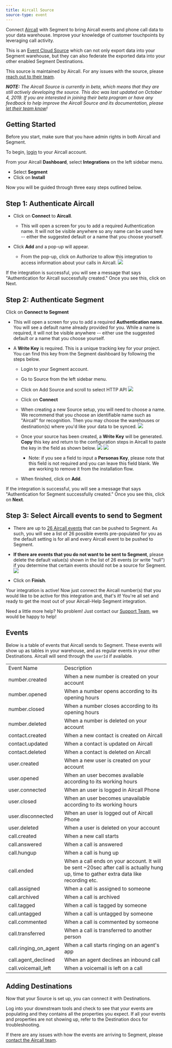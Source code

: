 ```yaml
---
title: Aircall Source
source-type: event
---
```



Connect [Aircall](https://aircall.io) with Segment to bring Aircall events and phone call data to your data warehouse. Improve your knowledge of customer touchpoints by leveraging call activity.

This is an [Event Cloud Source](https://segment.com/docs/connections/sources/#event-cloud-sources) which can not only export data into your Segment warehouse, but they can also federate the exported data into your other enabled Segment Destinations.

This source is maintained by Aircall. For any issues with the source, please [reach out to their team](mailto:support@aircall.io).

_**NOTE:** The Aircall Source is currently in beta, which means that they are still actively developing the source. This doc was last updated on October 4, 2019. If you are interested in joining their beta program or have any feedback to help improve the Aircall Source and its documentation, please [let  their team know](mailto:support@aircall.io)!_

## Getting Started

Before you start, make sure that you have admin rights in both Aircall and Segment.

To begin, [login](https://dashboard-v2.aircall.io/login) to your Aircall account.

From your Aircall **Dashboard**, select **Integrations** on the left sidebar menu.
* Select **Segment**
* Click on **Install**

Now you will be guided through three easy steps outlined below.

## **Step 1: Authenticate Aircall**
* Click on **Connect** to **Aircall**.
    * This will open a screen for you to add a required Authentication name. It will not be visible anywhere so any name can be used here -- either the suggested default or a name that you choose yourself.

* Click **Add** and a pop-up will appear.
    * From the pop-up, click on Authorize to allow this integration to access information about your calls in Aircall.
![](images/XETcl1A.png)

If the integration is successful, you will see a message that says "Authentication for Aircall successfully created." Once you see this, click on Next.


## **Step 2: Authenticate Segment**

Click on **Connect to Segment**
- This will open a screen for you to add a required **Authentication name**. You will see a default name already provided for you. While a name is required, it will not be visible anywhere -- either use the suggested default or a name that you choose yourself.

- A **Write Key** is required. This is a unique tracking key for your project. You can find this key from the Segment dashboard by following the steps below.
    * Login to your Segment account.
    * Go to Source from the left sidebar menu.
    * Click on Add Source and scroll to select HTTP API
![](images/3edwOj6.png)

    * Click on **Connect**

    * When creating a new Source setup, you will need to choose a name. We recommend that you choose an identifiable name such as "Aircall" for recognition. Then you may choose the warehouses or destination(s) where you'd like your data to be synced.
![](images/eiXPdaW.png)


    * Once your source has been created, a **Write Key** will be generated. **Copy** this key and return to the configuration steps in Aircall to paste the key in the field as shown below.
![](images/cUPCM42.png)
![](images/uLu70VP.png)

        - Note: if you see a field to input a **Personas Key**, please note that this field is not required and you can leave this field blank. We are working to remove it from the installation flow.

    * When finished, click on **Add**.

If the integration is successful, you will see a message that says "Authentication for Segment successfully created." Once you see this, click on **Next**.


## **Step 3: Select Aircall events to send to Segment**
- There are up to [26 Aircall events](https://developer.aircall.io/api-references/#events) that can be pushed to Segment. As such, you will see a list of 26 possible events pre-populated for you as the default setting is for all and every Aircall event to be pushed to Segment.

- **If there are events that you do not want to be sent to Segment**, please delete the default value(s) shown in the list of 26 events (or write "null") if you determine that certain events should not be a source for Segment.
![](images/qgbkbvA.png)

- Click on **Finish**.


Your integration is active! Now just connect the Aircall number(s) that you would like to be active for this integration and, that's it! You're all set and ready to get the most out of your Aircall-Help Segment integration.

Need a little more help? No problem! Just contact our [Support Team](mailto:support@aircall.io), we would be happy to help!

## Events

Below is a table of events that Aircall sends to Segment. These events will show up as tables in your warehouse, and as regular events in your other Destinations. Aircall will send through the `userId` if available.

<table>
  <tr>
   <td>Event Name</td>
   <td>Description</td>
  </tr>
  <tr>
   <td>number.created</td>
   <td>When a new number is created on your account</td>
  </tr>
  <tr>
   <td>number.opened</td>
   <td>When a number opens according to its opening hours</td>
  </tr>
  <tr>
   <td>number.closed</td>
   <td>When a number closes according to its opening hours</td>
  </tr>
  <tr>
   <td>number.deleted</td>
   <td>When a number is deleted on your account</td>
  </tr>
  <tr>
   <td>contact.created</td>
   <td>When a new contact is created on Aircall</td>
  </tr>
  <tr>
   <td>contact.updated</td>
   <td>When a contact is updated on Aircall</td>
  </tr>
  <tr>
   <td>contact.deleted</td>
   <td>When a contact is deleted on Aircall</td>
  </tr>
  <tr>
   <td>user.created</td>
   <td>When a new user is created on your account</td>
  </tr>
  <tr>
   <td>user.opened</td>
   <td>When an user becomes available according to its working hours</td>
  </tr>
  <tr>
   <td>user.connected</td>
   <td>When an user is logged in Aircall Phone</td>
  </tr>
  <tr>
   <td>user.closed</td>
   <td>When an user becomes unavailable according to its working hours</td>
  </tr>
  <tr>
   <td>user.disconnected</td>
   <td>When an user is logged out of Aircall Phone</td>
  </tr>
  <tr>
   <td>user.deleted</td>
   <td>When a user is deleted on your account</td>
  </tr>
  <tr>
   <td>call.created</td>
   <td>When a new call starts</td>
  </tr>
  <tr>
   <td>call.answered</td>
   <td>When a call is answered</td>
  </tr>
  <tr>
   <td>call.hungup</td>
   <td>When a call is hung up</td>
  </tr>
  <tr>
   <td>call.ended</td>
   <td>When a call ends on your account. It will be sent ~20sec after call is actually hung up, time to gather extra data like recording etc.</td>
  </tr>
  <tr>
   <td>call.assigned</td>
   <td>When a call is assigned to someone</td>
  </tr>
  <tr>
   <td>call.archived</td>
   <td>When a call is archived</td>
  </tr>
  <tr>
   <td>call.tagged</td>
   <td>When a call is tagged by someone</td>
  </tr>
  <tr>
   <td>call.untagged</td>
   <td>When a call is untagged by someone</td>
  </tr>
  <tr>
   <td>call.commented</td>
   <td>When a call is commented by someone</td>
  </tr>
  <tr>
   <td>call.transferred</td>
   <td>When a call is transferred to another person</td>
  </tr>
  <tr>
   <td>call.ringing_on_agent</td>
   <td>When a call starts ringing on an agent's app</td>
  </tr>
  <tr>
   <td>call.agent_declined</td>
   <td>When an agent declines an inbound call</td>
  </tr>
  <tr>
   <td>call.voicemail_left</td>
   <td>When a voicemail is left on a call</td>
  </tr>
</table>

## Adding Destinations

Now that your Source is set up, you can connect it with Destinations.

Log into your downstream tools and check to see that your events are populating and they contains all the properties you expect. If all your events and properties are not showing up, refer to the Destination docs for troubleshooting.

If there are any issues with how the events are arriving to Segment, please [contact the Aircall team](mailto:support@aircall.io).
